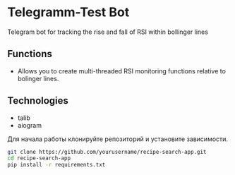 # Telegramm-Test Bot

Telegram bot for tracking the rise and fall of RSI within bollinger lines

## Functions
- Аllows you to create multi-threaded RSI monitoring functions relative to bolinger lines.

## Technologies
- talib
- aiogram


Для начала работы клонируйте репозиторий и установите зависимости.

```bash
git clone https://github.com/yourusername/recipe-search-app.git
cd recipe-search-app
pip install -r requirements.txt

            
